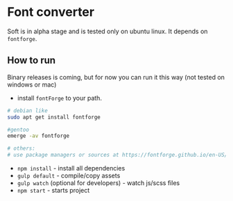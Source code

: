 # Font converter

Soft is in alpha stage and is tested only on ubuntu linux. It depends on `fontforge`.

## How to run

Binary releases is coming, but for now you can run it this way (not tested on windows or mac)
* install `fontForge` to your path. 
```bash
# debian like
sudo apt get install fontforge

#gentoo
emerge -av fontforge

# others:
# use package managers or sources at https://fontforge.github.io/en-US/
```
* `npm install` - install all dependencies
* `gulp default` - compile/copy assets
* `gulp watch` (optional for developers) - watch js/scss files
* `npm start` - starts project 